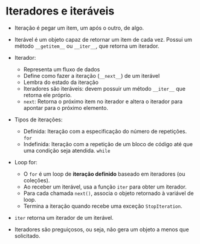 # Iteradores e iteráveis

- Iteração é pegar um item, um após o outro, de algo.
- Iterável é um objeto capaz de retornar um item de cada vez. Possui um método `__getitem__` ou `__iter__`, que retorna um iterador.
- Iterador:
  - Representa um fluxo de dados
  - Define como fazer a iteração (`__next__`) de um iterável
  - Lembra do estado da iteração
  - Iteradores são iteráveis: devem possuir um método `__iter__` que retorna ele próprio.
  - `next`: Retorna o próximo item no iterador e altera o iterador para apontar para o próximo elemento.

- Tipos de iterações:
  - Definida: Iteração com a especificação do número de repetições. `for`
  - Indefinida: Iteração com a repetição de um bloco de código até que uma condição seja atendida. `while`
- Loop for:
  - O `for` é um loop de **iteração definido** baseado em iteradores (ou coleções).
  - Ao receber um iterável, usa a função `iter` para obter um iterador.
  - Para cada chamada `next()`, associa o objeto retornado à variável de loop.
  - Termina a iteração quando recebe uma exceção `StopIteration`.
- `iter` retorna um iterador de um iterável.
- Iteradores são preguiçosos, ou seja, não gera um objeto a menos que solicitado.
